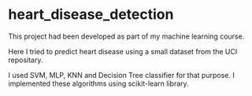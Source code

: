 # heart_disease_detection

This project had been developed as part of my machine learning course.

Here I tried to predict heart disease using a small dataset from the UCI repositary.

I used SVM, MLP, KNN and Decision Tree classifier for that purpose. I implemented these algorithms using scikit-learn library.
